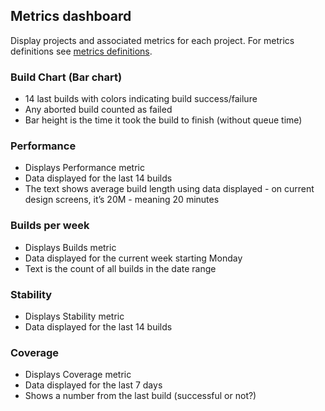 ## Metrics dashboard

Display projects and associated metrics for each project. 
For metrics definitions see [metrics definitions](05_project_metrics.md).

### Build Chart (Bar chart)
- 14 last builds with colors indicating build success/failure
- Any aborted build counted as failed
- Bar height is the time it took the build to finish (without queue time)

### Performance
- Displays Performance metric
- Data displayed for the last 14 builds
- The text shows average build length using data displayed - on current design screens, 
it’s 20M - meaning 20 minutes

### Builds per week
- Displays Builds metric
- Data displayed for the current week starting Monday
- Text is the count of all builds in the date range

### Stability
- Displays Stability metric
- Data displayed for the last 14 builds

### Coverage
- Displays Coverage metric
- Data displayed for the last 7 days
- Shows a number from the last build (successful or not?)
